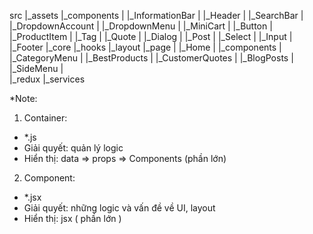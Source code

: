 src
|_assets
|_components
|   |_InformationBar
|   |_Header
|   |_SearchBar
|   |_DropdownAccount
|   |_DropdownMenu
|   |_MiniCart
|   |_Button
|   |_ProductItem
|   |_Tag
|   |_Quote
|   |_Dialog
|   |_Post
|   |_Select
|   |_Input
|   |_Footer
|_core
|_hooks
|_layout
|_page
|   |_Home
|       |_components
|           |_CategoryMenu
|           |_BestProducts
|           |_CustomerQuotes
|           |_BlogPosts
|           |_SideMenu
|            
|_redux
|_services



*Note:

1. Container:
- *.js
- Giải quyết: quản lý logic
- Hiển thị: data => props => Components (phần lớn)

2. Component:
- *.jsx
- Giải quyết: những logic và vấn đề về UI, layout
- Hiển thị: jsx ( phần lớn )